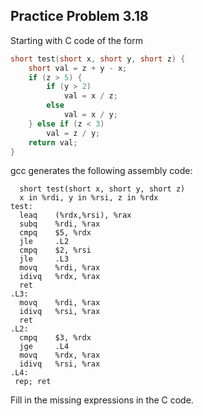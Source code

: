 ## Practice Problem 3.18

Starting with C code of the form

```c
short test(short x, short y, short z) {
    short val = z + y - x;
    if (z > 5) {
        if (y > 2)
            val = x / z;
        else
            val = x / y;
    } else if (z < 3)
        val = z / y;
    return val;
}
```



gcc generates the following assembly code:

```assembly
  short test(short x, short y, short z)
  x in %rdi, y in %rsi, z in %rdx
test:
  leaq    (%rdx,%rsi), %rax
  subq    %rdi, %rax
  cmpq    $5, %rdx
  jle     .L2
  cmpq    $2, %rsi
  jle     .L3
  movq    %rdi, %rax
  idivq   %rdx, %rax
  ret
.L3:
  movq    %rdi, %rax
  idivq   %rsi, %rax
  ret
.L2:
  cmpq    $3, %rdx
  jge     .L4
  movq    %rdx, %rax
  idivq   %rsi, %rax
.L4:
 rep; ret
```



Fill in the missing expressions in the C code.